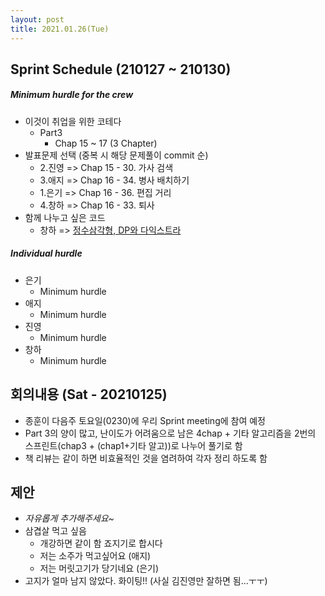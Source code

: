 ```yaml
---
layout: post
title: 2021.01.26(Tue)
---
```

## Sprint Schedule (210127 ~ 210130)

##### *Minimum hurdle for the crew*

- 이것이 취업을 위한 코테다
  - Part3
    - Chap 15 ~ 17 (3 Chapter)
- 발표문제 선택 (중복 시 해당 문제풀이 commit 순)
  - 2.진영 => Chap 15 - 30. 가사 검색
  - 3.애지 => Chap 16 - 34. 병사 배치하기
  - 1.은기 => Chap 16 - 36. 편집 거리 
  - 4.창하 => Chap 16 - 33. 퇴사
- 함께 나누고 싶은 코드
  - 창하 => [정수삼각형, DP와 다익스트라](https://velog.io/@chlee4858/%EC%95%8C%EA%B3%A0%EB%A6%AC%EC%A6%98-%EC%A0%95%EC%88%98%EC%82%BC%EA%B0%81%ED%98%95)

##### *Individual hurdle*

- 은기
  - Minimum hurdle
- 애지 
  - Minimum hurdle
- 진영
  - Minimum hurdle
- 창하
  - Minimum hurdle

## 회의내용 (Sat - 20210125)

- 종훈이 다음주 토요일(0230)에 우리 Sprint meeting에 참여 예정
- Part 3의 양이 많고, 난이도가 어려움으로 남은 4chap + 기타 알고리즘을 2번의 스프린트(chap3  + (chap1+기타 알고))로 나누어 풀기로 함
- 책 리뷰는 같이 하면 비효율적인 것을 염려하여 각자 정리 하도록 함

## 제안

- *자유롭게 추가해주세요~*
- 삼겹살 먹고 싶음
  - 개강하면 같이 함 죠지기로 합시다
  - 저는 소주가 먹고싶어요 (애지)
  - 저는 머릿고기가 당기네요 (은기)
- 고지가 얼마 남지 않았다. 화이팅!! (사실 김진영만 잘하면 됨...ㅜㅜ)
